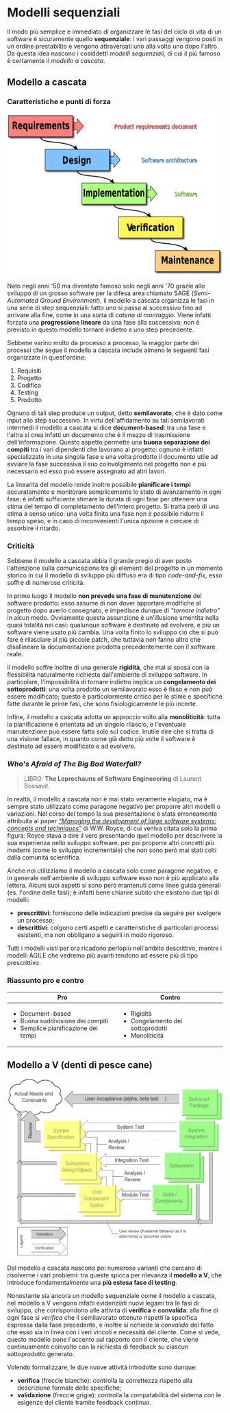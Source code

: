 # Modelli sequenziali

Il modo più semplice e immediato di organizzare le fasi del ciclo di vita di un software è sicuramente quello __sequenziale__: i vari passaggi vengono posti in un ordine prestabilito e vengono attraversati uno alla volta uno dopo l'altro. Da questa idea nascono i cosiddetti _modelli sequenziali_, di cui il più famoso è certamente il _modello a cascata_.

## Modello a cascata

### Caratteristiche e punti di forza

![Modello a cascata](/assets/02_waterfall-model.png)

Nato negli anni '50 ma diventato famoso solo negli anni '70 grazie allo sviluppo di un grosso software per la difesa area chiamato SAGE (_Semi-Automated Ground Environment_), il modello a cascata organizza le fasi in una serie di step sequenziali: fatto uno si passa al successivo fino ad arrivare alla fine, come in una sorta di _catena di montaggio_. Viene infatti forzata una __progressione lineare__ da una fase alla successiva; non è previsto in questo modello tornare indietro a uno step precedente.

Sebbene varino molto da processo a processo, la maggior parte dei processi che segue il modello a cascata include almeno le seguenti fasi organizzate in quest'ordine:

1. Requisiti
2. Progetto
3. Codifica
4. Testing
5. Prodotto

Ognuno di tali step produce un output, detto __semilavorato__, che è dato come input allo step successivo. In virtù dell'affidamento su tali semilavorati intermedi il modello a cascata si dice __document-based__: tra una fase e l'altra si crea infatti un documento che è il mezzo di trasmissione dell'informazione. Questo aspetto permette una __buona separazione dei compiti__ tra i vari dipendenti che lavorano al progetto: ognuno è infatti specializzato in una singola fase e una volta prodotto il documento utile ad avviare la fase successiva il suo coinvolgimento nel progetto non è più necessario ed esso può essere assegnato ad altri lavori.

La linearità del modello rende inoltre possibile __pianificare i tempi__ accuratamente e monitorare semplicemente lo stato di avanzamento in ogni fase: è infatti sufficiente stimare la durata di ogni fase per ottenere una stima del tempo di completamento dell'intero progetto. Si tratta però di una stima a senso unico: una volta finita una fase non è possibile ridurre il tempo speso, e in caso di inconvenienti l'unica opzione è cercare di assorbire il ritardo.

### Criticità

Sebbene il modello a cascata abbia il grande pregio di aver posto l'attenzione sulla comunicazione tra gli elementi del progetto in un momento storico in cui il modello di sviluppo più diffuso era di tipo _code-and-fix_, esso soffre di numerose criticità.

In primo luogo il modello __non prevede una fase di manutenzione__ del software prodotto: esso assume di non dover apportare modifiche al progetto dopo averlo consegnato, e impedisce dunque di _"tornare indietro"_ in alcun modo. Ovviamente questa assunzione è un'illusione smentita nella quasi totalità nei casi: qualunque software è destinato ad evolvere, e più un software viene usato più cambia. Una volta finito lo sviluppo ciò che si può fare è rilasciare al più piccole patch, che tuttavia non fanno altro che disallineare la documentazione prodotta precedentemente con il software reale.

Il modello soffre inoltre di una generale __rigidità__, che mal si sposa con la flessibilità naturalmente richiesta dall'ambiente di sviluppo software. In particolare, l'impossibilità di tornare indietro implica un __congelamento dei sottoprodotti__: una volta prodotto un semilavorato esso è fisso e non può essere modificato; questo è particolarmente critico per le stime e specifiche fatte durante le prime fasi, che sono fisiologicamente le più incerte.

Infine, il modello a cascata adotta un approccio volto alla __monoliticità__: tutta la pianificazione è orientata ad un singolo rilascio, e l'eventuale manutenzione può essere fatta solo sul codice. Inutile dire che si tratta di una visione fallace, in quanto come già detto più volte il software è destinato ad essere modificato e ad evolvere.

### _Who's Afraid of The Big Bad Waterfall?_

> LIBRO: __The Leprechauns of Software Engineeering__ di Laurent Bossavit.

In realtà, il modello a cascata non è mai stato veramente elogiato, ma è sempre stato utilizzato come paragone negativo per proporre altri modelli o variazioni.
Nel corso del tempo la sua presentazione è stata erroneamente attribuita al paper [_"Managing the development of large software systems: concepts and techniques"_](https://dl.acm.org/doi/10.5555/41765.41801) di W.W. Royce, di cui veniva citata solo la prima figura: Royce stava a dire il vero presentando quel modello per descrivere la sua esperienza nello sviluppo software, per poi proporre altri concetti più moderni (come lo sviluppo incrementale) che non sono però mai stati colti dalla comunità scientifica.

Anche noi utilizziamo il modello a cascata solo come paragone negativo, e in generale nell'ambiente di sviluppo software esso non è più applicato alla lettera. Alcuni suoi aspetti si sono però mantenuti come linee guida generali (es. l'ordine delle fasi); è infatti bene chiarire subito che esistono due tipi di modelli:

- __prescrittivi__: forniscono delle indicazioni precise da seguire per svolgere un processo;
- __descrittivi__: colgono certi aspetti e caratteristiche di particolari processi esistenti, ma non obbligano a seguirli in modo rigoroso.

Tutti i modelli visti per ora ricadono perlopiù nell'ambito descrittivo, mentre i modelli AGILE che vedremo più avanti tendono ad essere più di tipo prescrittivo.

### Riassunto pro e contro

<table style="margin-bottom: 20px">
    <thead>
        <tr>
            <th style="text-align:center">Pro</th>
            <th style="text-align:center">Contro</th>
        </tr>
    </thead>
    <tbody>
        <tr>
            <td>
                <ul style="margin-top: 15px">
                    <li>Document-based</li>
                    <li>Buona suddivisione dei compiti</li>
                    <li>Semplice pianificazione dei tempi</li>
                </ul>
            </td>
            <td>
                <ul style="margin-top: 15px">
                    <li>Rigidità</li>
                    <li>Congelamento dei sottoprodotti</li>
                    <li>Monoliticità</li>
                </ul>
            </td>
        </tr>
    </tbody>
</table>

## Modello a V (denti di pesce cane)

![Modello a V](/assets/02_v-model.png)

Dal modello a cascata nascono poi numerose varianti che cercano di risolverne i vari problemi: tra queste spicca per rilevanza il __modello a V__, che introduce fondamentalmente una __più estesa fase di testing__.

Nonostante sia ancora un modello sequenziale come il modello a cascata, nel modello a V vengono infatti evidenziati nuovi legami tra le fasi di sviluppo, che corrispondono alle attività di __verifica__ e __convalida__: alla fine di ogni fase si _verifica_ che il semilavorato ottenuto rispetti la specifica espressa dalla fase precedente, e inoltre si richiede la _convalida_ del fatto che esso sia in linea con i veri vincoli e necessità del cliente. Come si vede, questo modello pone l'accento sul rapporto con il cliente, che viene continuamente coinvolto con la richiesta di feedback su ciascun sottoprodotto generato.

Volendo formalizzare, le due nuove attività introdotte sono dunque:

- __verifica__ (freccie bianche): controlla la correttezza rispetto alla descrizione formale delle specifiche;
- __validazione__ (freccie grigie): controlla la compatabilità del sistema con le esigenze del cliente tramite feedback continuo.